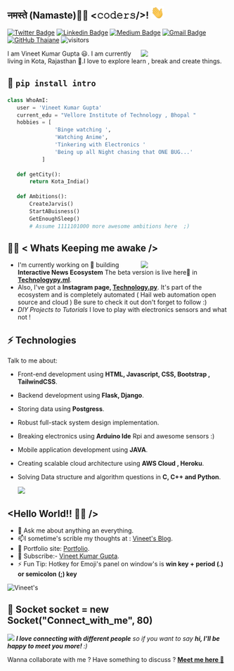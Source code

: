 <h2> नमस्ते (Namaste)🙏🏻 <𝚌𝚘𝚍𝚎𝚛𝚜/>! <img src="https://raw.githubusercontent.com/ABSphreak/ABSphreak/master/gifs/Hi.gif" width="30px"></h2>

[![Twitter Badge](https://img.shields.io/badge/-@gupta_v1n33t-1ca0f1?style=flat-square&labelColor=1ca0f1&logo=twitter&logoColor=white&link=https://twitter.com/@gupta_v1n33t)](https://twitter.com/@gupta_v1n33t) [![Linkedin Badge](https://img.shields.io/badge/-vineet-blue?style=flat-square&logo=Linkedin&logoColor=white&link=https://www.linkedin.com/in/vineet-kumar-gupta/)](https://www.linkedin.com/in/vineet-kumar-gupta/) [![Medium Badge](https://img.shields.io/badge/-@vineet-03a57a?style=flat-square&labelColor=000000&logo=Medium&link=https://medium.com/@vineet-kumar-gupta)](https://medium.com/@vineet-kumar-gupta)  [![Gmail Badge](https://img.shields.io/badge/-vk779756@gmail.com-c14438?style=flat-square&logo=Gmail&logoColor=white&link=mailto:vk779756@gmail.com)
](mailto:vk779756@gmail.com)[ 
![GitHub Thaiane](https://img.shields.io/github/followers/vineetkrgupta?label=follow&style=social)](https://github.com/vineetkrgupta)
![visitors](https://visitor-badge.glitch.me/badge?page_id=vinc3nt)

<img align='right' src='https://camo.githubusercontent.com/2daa5a3f385c1ede09c109bb121875bb7738b99dffb43683bdf272ac5dd3dd0a/68747470733a2f2f6d65646961312e67697068792e636f6d2f6d656469612f31334867774773584630616947592f67697068792e676966' width='200"'>
I am Vineet Kumar Gupta 😃. I am currently living in  Kota, Rajasthan 🏫.I love to explore learn , break and create things. 




## 📡 ```pip install intro  ```	
 ```python
 class WhoAmI:
	user = 'Vineet Kumar Gupta'
	current_edu = "Vellore Institute of Technology , Bhopal "
	hobbies = [
				'Binge watching ',
				'Watching Anime',
				'Tinkering with Electronics ' 
				'Being up all Night chasing that ONE BUG...'
			]
	
	def getCity():
		return Kota_India()
	
	def Ambitions():
		CreateJarvis()
		StartABuisness()
		GetEnoughSleep()
		# Assume 1111101000 more awesome ambitions here  ;)
 ```	
## 👩‍💻 < Whats Keeping me awake />
<img align='right' src='https://user-images.githubusercontent.com/5713670/87202985-820dcb80-c2b6-11ea-9f56-7ec461c497c3.gif' width='200"'>

* I'm currently working on 🔭 building **Interactive News Ecosystem** The beta version is live  here🌱 in **[Technologypy.ml](https://technologypy.ml/)**.
 * Also, I've got a **Instagram page, [Technology.py](https://www.youtube.com/channel/UC93iDkRpMT-RKKQ6miQn4dg)**. It's part of the ecosystem and is completely automated ( Hail web automation open source and cloud ) Be sure to check it out don't forget to follow :)
 *  *DIY Projects to Tutorials*  I love to play with electronics sensors and what not ! 

## ⚡ Technologies
Talk to me about:
- Front-end development using **HTML, Javascript, CSS, Bootstrap , TailwindCSS**.
- Backend development using **Flask, Django**.
- Storing data using **Postgress**.
- Robust full-stack system design implementation.
- Breaking electronics using  **Arduino Ide** Rpi and awesome sensors :) 
- Mobile application development using **JAVA**.
- Creating scalable cloud architecture using **AWS Cloud , Heroku**.
- Solving Data structure and algorithm questions in **C, C++ and Python**.
	

	<img src = "https://github-readme-stats.vercel.app/api/top-langs/?username=vinc3nt&layout=compact">
## <Hello World!! 🐱‍👤 />
- 💬 Ask me about anything an everything.
- 📫I sometime's scrible my thoughts at : [Vineet's Blog](https://medium.com/@vineet-kumar-gupta).
- 🎯 Portfolio site: [Portfolio](http://vinc3nt.github.io/).
- 🔔 Subscribe:- [Vineet Kumar Gupta](https://www.youtube.com/channel/UC93iDkRpMT-RKKQ6miQn4dg).
- ⚡ Fun Tip:  Hotkey for Emoji's  panel on window's is **win key + period (.) or semicolon (;) key**

![Vineet's](https://github-readme-stats.vercel.app/api?username=vineetkrgupta&hide=["issues"]&show_icons=true)

## 🚀 Socket socket = new Socket("Connect_with_me", 80)
<img src="https://media.giphy.com/media/LnQjpWaON8nhr21vNW/giphy.gif" width="60"> <em><b>I love connecting with different people</b> so if you want to say <b>hi, I'll be happy to meet you more! </b> :)</em>

Wanna collaborate with me ? Have something to discuss ?
**[Meet me here 🤝](https://calendly.com/vineetkumargupta/discussion)**



